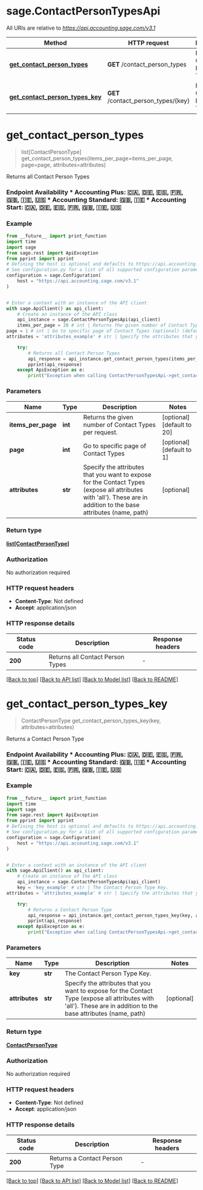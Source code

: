 # sage.ContactPersonTypesApi

All URIs are relative to *https://api.accounting.sage.com/v3.1*

Method | HTTP request | Description
------------- | ------------- | -------------
[**get_contact_person_types**](ContactPersonTypesApi.md#get_contact_person_types) | **GET** /contact_person_types | Returns all Contact Person Types
[**get_contact_person_types_key**](ContactPersonTypesApi.md#get_contact_person_types_key) | **GET** /contact_person_types/{key} | Returns a Contact Person Type


# **get_contact_person_types**
> list[ContactPersonType] get_contact_person_types(items_per_page=items_per_page, page=page, attributes=attributes)

Returns all Contact Person Types

### Endpoint Availability  * Accounting Plus: 🇨🇦, 🇩🇪, 🇪🇸, 🇫🇷, 🇬🇧, 🇮🇪, 🇺🇸 * Accounting Standard: 🇬🇧, 🇮🇪 * Accounting Start: 🇨🇦, 🇩🇪, 🇪🇸, 🇫🇷, 🇬🇧, 🇮🇪, 🇺🇸

### Example

```python
from __future__ import print_function
import time
import sage
from sage.rest import ApiException
from pprint import pprint
# Defining the host is optional and defaults to https://api.accounting.sage.com/v3.1
# See configuration.py for a list of all supported configuration parameters.
configuration = sage.Configuration(
    host = "https://api.accounting.sage.com/v3.1"
)


# Enter a context with an instance of the API client
with sage.ApiClient() as api_client:
    # Create an instance of the API class
    api_instance = sage.ContactPersonTypesApi(api_client)
    items_per_page = 20 # int | Returns the given number of Contact Types per request. (optional) (default to 20)
page = 1 # int | Go to specific page of Contact Types (optional) (default to 1)
attributes = 'attributes_example' # str | Specify the attributes that you want to expose for the Contact Types (expose all attributes with 'all'). These are in addition to the base attributes (name, path) (optional)

    try:
        # Returns all Contact Person Types
        api_response = api_instance.get_contact_person_types(items_per_page=items_per_page, page=page, attributes=attributes)
        pprint(api_response)
    except ApiException as e:
        print("Exception when calling ContactPersonTypesApi->get_contact_person_types: %s\n" % e)
```

### Parameters

Name | Type | Description  | Notes
------------- | ------------- | ------------- | -------------
 **items_per_page** | **int**| Returns the given number of Contact Types per request. | [optional] [default to 20]
 **page** | **int**| Go to specific page of Contact Types | [optional] [default to 1]
 **attributes** | **str**| Specify the attributes that you want to expose for the Contact Types (expose all attributes with &#39;all&#39;). These are in addition to the base attributes (name, path) | [optional] 

### Return type

[**list[ContactPersonType]**](ContactPersonType.md)

### Authorization

No authorization required

### HTTP request headers

 - **Content-Type**: Not defined
 - **Accept**: application/json

### HTTP response details
| Status code | Description | Response headers |
|-------------|-------------|------------------|
**200** | Returns all Contact Person Types |  -  |

[[Back to top]](#) [[Back to API list]](../README.md#documentation-for-api-endpoints) [[Back to Model list]](../README.md#documentation-for-models) [[Back to README]](../README.md)

# **get_contact_person_types_key**
> ContactPersonType get_contact_person_types_key(key, attributes=attributes)

Returns a Contact Person Type

### Endpoint Availability  * Accounting Plus: 🇨🇦, 🇩🇪, 🇪🇸, 🇫🇷, 🇬🇧, 🇮🇪, 🇺🇸 * Accounting Standard: 🇬🇧, 🇮🇪 * Accounting Start: 🇨🇦, 🇩🇪, 🇪🇸, 🇫🇷, 🇬🇧, 🇮🇪, 🇺🇸

### Example

```python
from __future__ import print_function
import time
import sage
from sage.rest import ApiException
from pprint import pprint
# Defining the host is optional and defaults to https://api.accounting.sage.com/v3.1
# See configuration.py for a list of all supported configuration parameters.
configuration = sage.Configuration(
    host = "https://api.accounting.sage.com/v3.1"
)


# Enter a context with an instance of the API client
with sage.ApiClient() as api_client:
    # Create an instance of the API class
    api_instance = sage.ContactPersonTypesApi(api_client)
    key = 'key_example' # str | The Contact Person Type Key.
attributes = 'attributes_example' # str | Specify the attributes that you want to expose for the Contact Type (expose all attributes with 'all'). These are in addition to the base attributes (name, path) (optional)

    try:
        # Returns a Contact Person Type
        api_response = api_instance.get_contact_person_types_key(key, attributes=attributes)
        pprint(api_response)
    except ApiException as e:
        print("Exception when calling ContactPersonTypesApi->get_contact_person_types_key: %s\n" % e)
```

### Parameters

Name | Type | Description  | Notes
------------- | ------------- | ------------- | -------------
 **key** | **str**| The Contact Person Type Key. | 
 **attributes** | **str**| Specify the attributes that you want to expose for the Contact Type (expose all attributes with &#39;all&#39;). These are in addition to the base attributes (name, path) | [optional] 

### Return type

[**ContactPersonType**](ContactPersonType.md)

### Authorization

No authorization required

### HTTP request headers

 - **Content-Type**: Not defined
 - **Accept**: application/json

### HTTP response details
| Status code | Description | Response headers |
|-------------|-------------|------------------|
**200** | Returns a Contact Person Type |  -  |

[[Back to top]](#) [[Back to API list]](../README.md#documentation-for-api-endpoints) [[Back to Model list]](../README.md#documentation-for-models) [[Back to README]](../README.md)

